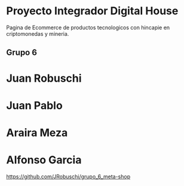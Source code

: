 # Proyecto Integrador Digital House

Pagina de Ecommerce de productos tecnologicos con hincapie en criptomonedas y mineria.

## Grupo 6

# Juan Robuschi
# Juan Pablo
# Araira Meza
# Alfonso Garcia

https://github.com/JRobuschi/grupo_6_meta-shop